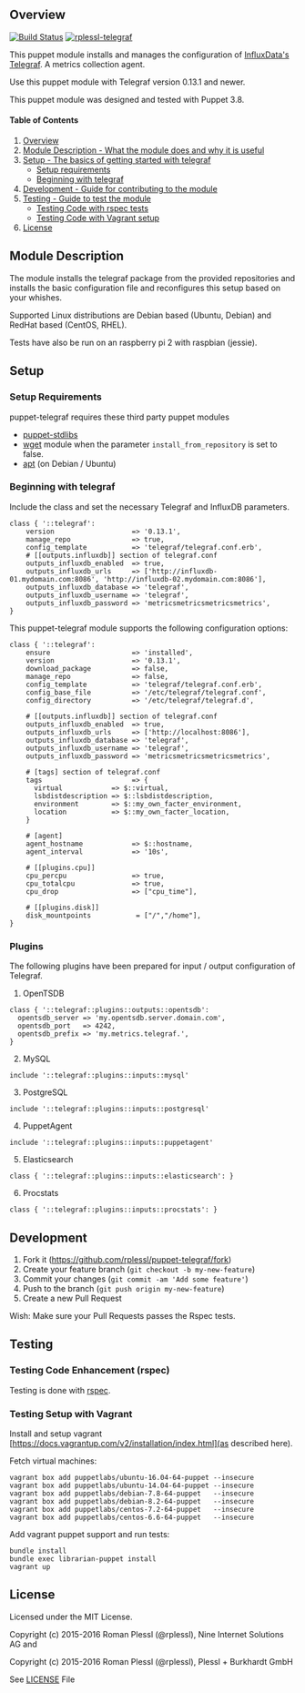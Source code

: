 ## Overview
[![Build Status](https://travis-ci.org/rplessl/puppet-telegraf.svg?branch=master)](https://travis-ci.org/rplessl/puppet-telegraf?branch=master)
[![rplessl-telegraf](https://img.shields.io/puppetforge/r/rplessl/telegraf.svg)](https://forge.puppetlabs.com/rplessl/telegraf)

This puppet module installs and manages the configuration of [InfluxData's Telegraf](https://github.com/influxdata/telegraf). A metrics collection agent.

Use this puppet module with Telegraf version 0.13.1 and newer.

This puppet module was designed and tested with Puppet 3.8.

#### Table of Contents

1. [Overview](#overview)
2. [Module Description - What the module does and why it is useful](#module-description)
3. [Setup - The basics of getting started with telegraf](#setup)
    * [Setup requirements](#setup-requirements)
    * [Beginning with telegraf](#beginning-with-telegraf)
4.  [Development - Guide for contributing to the module](#development)
5.  [Testing - Guide to test the module](#testing)
    * [Testing Code with rspec tests](#testing-code-enhancement-rspec)
    * [Testing Code with Vagrant setup](#testing-setup-with-vagrant)
6.  [License](#License)

## Module Description

The module installs the telegraf package from the provided repositories and installs the basic configuration file and reconfigures this setup based on your whishes.

Supported Linux distributions are Debian based (Ubuntu, Debian) and RedHat based (CentOS, RHEL).

Tests have also be run on an raspberry pi 2 with raspbian (jessie).

## Setup

### Setup Requirements

puppet-telegraf requires these third party puppet modules

  * [puppet-stdlibs](https://github.com/puppetlabs/puppetlabs-stdlib)
  * [wget](https://forge.puppetlabs.com/maestrodev/wget) module when the parameter `install_from_repository` is set to false.
  * [apt](https://github.com/puppetlabs/puppetlabs-apt) (on Debian / Ubuntu)

### Beginning with telegraf

Include the class and set the necessary Telegraf and InfluxDB parameters.

```puppet
class { '::telegraf':
    version                   => '0.13.1',
    manage_repo               => true,
    config_template           => 'telegraf/telegraf.conf.erb',
    # [[outputs.influxdb]] section of telegraf.conf
    outputs_influxdb_enabled  => true,
    outputs_influxdb_urls     => ['http://influxdb-01.mydomain.com:8086', 'http://influxdb-02.mydomain.com:8086'],
    outputs_influxdb_database => 'telegraf',
    outputs_influxdb_username => 'telegraf',
    outputs_influxdb_password => 'metricsmetricsmetricsmetrics',
}
```

This puppet-telegraf module supports the following configuration options:

```puppet
class { '::telegraf':
    ensure                    => 'installed',
    version                   => '0.13.1',
    download_package          => false,
    manage_repo               => false,
    config_template           => 'telegraf/telegraf.conf.erb',
    config_base_file          => '/etc/telegraf/telegraf.conf',
    config_directory          => '/etc/telegraf/telegraf.d',

    # [[outputs.influxdb]] section of telegraf.conf
    outputs_influxdb_enabled  => true,
    outputs_influxdb_urls     => ['http://localhost:8086'],
    outputs_influxdb_database => 'telegraf',
    outputs_influxdb_username => 'telegraf',
    outputs_influxdb_password => 'metricsmetricsmetricsmetrics',

    # [tags] section of telegraf.conf
    tags                      => {
      virtual            => $::virtual,
      lsbdistdescription => $::lsbdistdescription,
      environment        => $::my_own_facter_environment,
      location           => $::my_own_facter_location,
    }

    # [agent]
    agent_hostname            => $::hostname,
    agent_interval            => '10s',

    # [[plugins.cpu]]
    cpu_percpu                => true,
    cpu_totalcpu              => true,
    cpu_drop                  => ["cpu_time"],

    # [[plugins.disk]]
    disk_mountpoints           = ["/","/home"],
}
```

### Plugins

The following plugins have been prepared for input / output configuration of Telegraf.

1. OpenTSDB
  ```puppet
  class { '::telegraf::plugins::outputs::opentsdb':
    opentsdb_server => 'my.opentsdb.server.domain.com',
    opentsdb_port   => 4242,
    opentsdb_prefix => 'my.metrics.telegraf.',
  }
  ```

2. MySQL
  ```puppet
  include '::telegraf::plugins::inputs::mysql'
  ```

3. PostgreSQL
  ```puppet
  include '::telegraf::plugins::inputs::postgresql'
  ```

4. PuppetAgent
  ```puppet
  include '::telegraf::plugins::inputs::puppetagent'
  ```

5. Elasticsearch
  ```puppet
  class { '::telegraf::plugins::inputs::elasticsearch': }
  ```

6. Procstats
  ```puppet
  class { '::telegraf::plugins::inputs::procstats': }
  ```

## Development

1. Fork it (https://github.com/rplessl/puppet-telegraf/fork)
2. Create your feature branch (`git checkout -b my-new-feature`)
3. Commit your changes (`git commit -am 'Add some feature'`)
4. Push to the branch (`git push origin my-new-feature`)
5. Create a new Pull Request

Wish: Make sure your Pull Requests passes the Rspec tests.

## Testing

### Testing Code Enhancement (rspec)

Testing is done with [rspec](http://rspec-puppet.com/).

### Testing Setup with Vagrant

Install and setup vagrant [https://docs.vagrantup.com/v2/installation/index.html](as described here).

Fetch virtual machines:
```ShellSession
vagrant box add puppetlabs/ubuntu-16.04-64-puppet --insecure
vagrant box add puppetlabs/ubuntu-14.04-64-puppet --insecure
vagrant box add puppetlabs/debian-7.8-64-puppet   --insecure
vagrant box add puppetlabs/debian-8.2-64-puppet   --insecure
vagrant box add puppetlabs/centos-7.2-64-puppet   --insecure
vagrant box add puppetlabs/centos-6.6-64-puppet   --insecure
```

Add vagrant puppet support and run tests:
```ShellSession
bundle install
bundle exec librarian-puppet install
vagrant up
```

## License

Licensed under the MIT License.

Copyright (c) 2015-2016 Roman Plessl (@rplessl), Nine Internet Solutions AG and

Copyright (c) 2015-2016 Roman Plessl (@rplessl), Plessl + Burkhardt GmbH

See [LICENSE](https://github.com/rplessl/puppet-telegraf/blob/master/LICENSE) File





